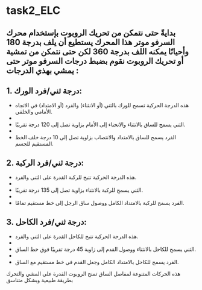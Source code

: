 # task2_ELC
## بدايةً حتى نتمكن من تحريك الروبوت بإستخدام محرك السرفو موتر هذا المحرك يستطيع أن يلف بدرجة 180 وأحيانًا يمكنه اللف بدرجة 360 لكن حتى نتمكن من تمشية أو تحريك الروبوت نقوم بضبط درجات السرفو موتر حتى يمشي بهذي الدرجات :

## 1. درجة ثني/فرد الورك:
   - هذه الدرجة الحركية تسمح للورك بالثني (أو الانثناء) والفرد (أو الامتداد) في الاتجاه الأمامي والخلفي.
   - 
   - الثني يسمح للساق بالانثناء والانحناء إلى الأمام بزاوية تصل إلى 120 درجة تقريبًا.
   - 
   - الفرد يسمح للساق بالامتداد والانتصاب بزاوية تصل إلى 10 درجة خلف الخط المستقيم للجسم.

## 2. درجة ثني/فرد الركبة:
   - هذه الدرجة الحركية تتيح للركبة القدرة على الثني والفرد.
   - 
   - الثني يسمح للركبة بالانثناء بزاوية تصل إلى 135 درجة تقريبًا.
   - 
   - الفرد يسمح للركبة بالامتداد الكامل ووصول ساق الرجل إلى خط مستقيم تمامًا.

## 3. درجة ثني/فرد الكاحل:
   - هذه الدرجة الحركية تتيح للكاحل القدرة على الثني والفرد.
   - 
   - الثني يسمح للكاحل بالانثناء ووصول القدم إلى زاوية 45 درجة تقريبًا فوق خط الساق.
   - 
   - الفرد يسمح للكاحل بالامتداد الكامل وجعل القدم في خط مستقيم مع الساق.
     

هذه الحركات المتنوعة لمفاصل الساق تمنح الروبوت القدرة على المشي والتحرك بطريقة طبيعية وبشكل متناسق
